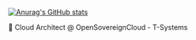 [![Anurag's GitHub stats](https://github-readme-stats.vercel.app/api?username=KaiReichart&count_private=true&show_icons=true&theme=synthwave)](https://github.com/anuraghazra/github-readme-stats)

🏢 Cloud Architect @ OpenSovereignCloud - T-Systems  


<!--
**KaiReichart/KaiReichart** is a ✨ _special_ ✨ repository because its `README.md` (this file) appears on your GitHub profile.

Here are some ideas to get you started:

- 🔭 I’m currently working on ...
- 🌱 I’m currently learning ...
- 👯 I’m looking to collaborate on ...
- 🤔 I’m looking for help with ...
- 💬 Ask me about ...
- 📫 How to reach me: ...
- 😄 Pronouns: ...
- ⚡ Fun fact: ...
-->
